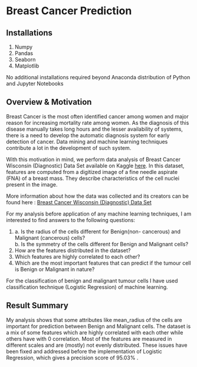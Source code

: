 # Breast Cancer Prediction <br>

## Installations <br>
1. Numpy
2. Pandas
3. Seaborn
4. Matplotlib

No additional installations required beyond Anaconda distribution of Python and Jupyter Notebooks 

## Overview & Motivation <br>

Breast Cancer is the most often identified cancer among women and major reason for increasing mortality rate among women. As the diagnosis of this disease manually takes long hours and the lesser availability of systems, there is a need to develop the automatic diagnosis system for early detection of cancer.
Data mining and machine learning techniques contribute a lot in the development of such system. <br>

With this motivation in mind, we perform data analysis of Breast Cancer Wisconsin (Diagnostic) Data Set available on Kaggle [here](https://www.kaggle.com/datasets/uciml/breast-cancer-wisconsin-data?resource=download). In this dataset, features are computed from a digitized image of a fine needle aspirate (FNA) of a breast mass. They describe characteristics of the cell nuclei present in the image. <br>

More information about how the data was collected and its creators can be found here : [Breast Cancer Wisconsin (Diagnostic) Data Set](https://archive.ics.uci.edu/ml/datasets/Breast+Cancer+Wisconsin+(Diagnostic))
<br>

For my analysis before application of any machine learning techniques, I am interested to find answers to the following questions:<br>
1. a. Is the radius of the cells different for Benign(non- cancerous) and Malignant (cancerous) cells? <br>
   b. Is the symmetry of the cells different for Benign and Malignant cells?<br>
2. How are the features distributed in the dataset?<br>
3. Which features are highly correlated to each other? <br>
4. Which are the most important features that can predict if the tumour cell is Benign or Malignant in nature?

For the classification of benign and malignant tumour cells I have used classification technique (Logistic Regression) of machine learning.

## Result Summary <br>
My analysis shows that some attributes like mean_radius of the cells are important for prediction between Benign and Malignant cells. The dataset is a mix of some features which are highly correlated with each other while others have with 0 correlation. Most of the features are measured in different scales and are (mostly) not evenly distributed. These issues have been fixed and addressed before the implementation of Logistic Regression, which gives a precision score of 95.03% .



